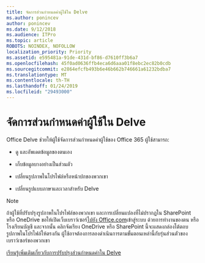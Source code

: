 ```yaml
---
title: จัดการส่วนกำหนดค่าผู้ใช้ใน Delve
ms.author: ponincev
author: ponincev
ms.date: 9/12/2018
ms.audience: ITPro
ms.topic: article
ROBOTS: NOINDEX, NOFOLLOW
localization_priority: Priority
ms.assetid: e595481a-91de-431d-bf86-d7610ff3b6a7
ms.openlocfilehash: 45f0ad0636ffb4eca6d6aaa01f8ebc2ec82b0cdb
ms.sourcegitcommit: e2864efcfb493b6e46b662b746661a61232bdba7
ms.translationtype: MT
ms.contentlocale: th-TH
ms.lasthandoff: 01/24/2019
ms.locfileid: "29493000"
---
```

# <a name="manage-user-profiles-in-delve"></a>จัดการส่วนกำหนดค่าผู้ใช้ใน Delve

Office Delve ช่วยให้ผู้ใช้จัดการส่วนกำหนดค่าผู้ใช้ของ Office 365 ผู้ใช้สามารถ:
  
- ดู และอัพเดตข้อมูลของตนเอง
    
- เก็บข้อมูลบางอย่างเป็นส่วนตัว
    
- เปลี่ยนรูปภาพในโปรไฟล์หรือหน้าปกของพวกเขา
    
- เปลี่ยนรูปแบบภาษาและเวลาสำหรับ Delve
    
> [!NOTE]
> ถ้าผู้ใช้ที่ปรับปรุงรูปภาพในโปรไฟล์ของพวกเขา และการเปลี่ยนแปลงที่ไม่ปรากฏใน SharePoint หรือ OneDrive ขอให้เปิดเว็บเบราว์เซอร์[ไปยัง Office.com](https://www.office.com)เข้าสู่ระบบ ด้วยการทำงานของตน หรือโรงเรียนบัญชี และจากนั้น คลิกจัดเรียง OneDrive หรือ SharePoint นี้จะแสดงกล่องโต้ตอบรูปภาพในโปรไฟล์ให้ตรงกัน ผู้ใช้อาจต้องการลองดำเนินการตามขั้นตอนเหล่านี้กับรุ่นส่วนตัวของเบราว์เซอร์ของพวกเขา 
  
[เรียนรู้เพิ่มเติมเกี่ยวกับการปรับปรุงส่วนกำหนดค่าใน Delve](https://go.microsoft.com/fwlink/?linkid=735070)
  


